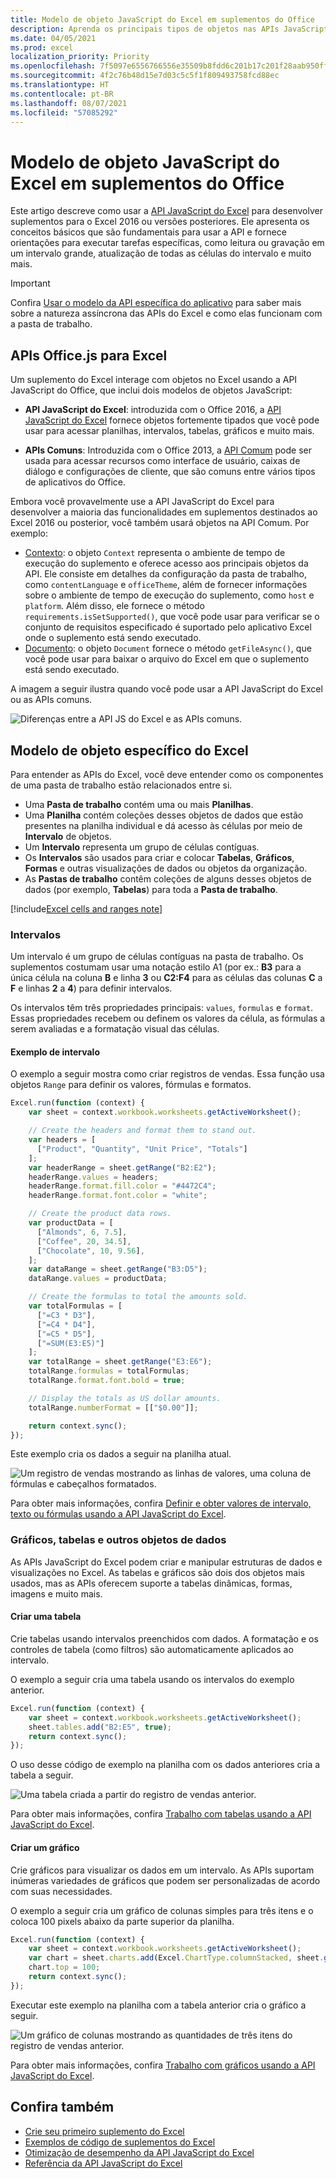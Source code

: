 ```yaml
---
title: Modelo de objeto JavaScript do Excel em suplementos do Office
description: Aprenda os principais tipos de objetos nas APIs JavaScript do Excel e como usá-los para criar suplementos para o Excel.
ms.date: 04/05/2021
ms.prod: excel
localization_priority: Priority
ms.openlocfilehash: 7f5097e6556766556e35509b8fdd6c201b17c201f28aab950ff6493dcbf6056a
ms.sourcegitcommit: 4f2c76b48d15e7d03c5c5f1f809493758fcd88ec
ms.translationtype: HT
ms.contentlocale: pt-BR
ms.lasthandoff: 08/07/2021
ms.locfileid: "57085292"
---
```

# <a name="excel-javascript-object-model-in-office-add-ins"></a>Modelo de objeto JavaScript do Excel em suplementos do Office

Este artigo descreve como usar a [API JavaScript do Excel](../reference/overview/excel-add-ins-reference-overview.md) para desenvolver suplementos para o Excel 2016 ou versões posteriores. Ele apresenta os conceitos básicos que são fundamentais para usar a API e fornece orientações para executar tarefas específicas, como leitura ou gravação em um intervalo grande, atualização de todas as células do intervalo e muito mais.

> [!IMPORTANT]
> Confira [Usar o modelo da API específica do aplicativo](../develop/application-specific-api-model.md) para saber mais sobre a natureza assíncrona das APIs do Excel e como elas funcionam com a pasta de trabalho.  

## <a name="officejs-apis-for-excel"></a>APIs Office.js para Excel

Um suplemento do Excel interage com objetos no Excel usando a API JavaScript do Office, que inclui dois modelos de objetos JavaScript:

* **API JavaScript do Excel**: introduzida com o Office 2016, a [API JavaScript do Excel](../reference/overview/excel-add-ins-reference-overview.md) fornece objetos fortemente tipados que você pode usar para acessar planilhas, intervalos, tabelas, gráficos e muito mais.

* **APIs Comuns**: Introduzida com o Office 2013, a [API Comum](/javascript/api/office) pode ser usada para acessar recursos como interface de usuário, caixas de diálogo e configurações de cliente, que são comuns entre vários tipos de aplicativos do Office.

Embora você provavelmente use a API JavaScript do Excel para desenvolver a maioria das funcionalidades em suplementos destinados ao Excel 2016 ou posterior, você também usará objetos na API Comum. Por exemplo:

* [Contexto](/javascript/api/office/office.context): o objeto `Context` representa o ambiente de tempo de execução do suplemento e oferece acesso aos principais objetos da API. Ele consiste em detalhes da configuração da pasta de trabalho, como `contentLanguage` e `officeTheme`, além de fornecer informações sobre o ambiente de tempo de execução do suplemento, como `host` e `platform`. Além disso, ele fornece o método `requirements.isSetSupported()`, que você pode usar para verificar se o conjunto de requisitos especificado é suportado pelo aplicativo Excel onde o suplemento está sendo executado.
* [Documento](/javascript/api/office/office.document): o objeto `Document` fornece o método `getFileAsync()`, que você pode usar para baixar o arquivo do Excel em que o suplemento está sendo executado.

A imagem a seguir ilustra quando você pode usar a API JavaScript do Excel ou as APIs comuns.

![Diferenças entre a API JS do Excel e as APIs comuns.](../images/excel-js-api-common-api.png)

## <a name="excel-specific-object-model"></a>Modelo de objeto específico do Excel

Para entender as APIs do Excel, você deve entender como os componentes de uma pasta de trabalho estão relacionados entre si.

* Uma **Pasta de trabalho** contém uma ou mais **Planilhas**.
* Uma **Planilha** contém coleções desses objetos de dados que estão presentes na planilha individual e dá acesso às células por meio de **Intervalo** de objetos.
* Um **Intervalo** representa um grupo de células contíguas.
* Os **Intervalos** são usados para criar e colocar **Tabelas**, **Gráficos**, **Formas** e outras visualizações de dados ou objetos da organização.
* As **Pastas de trabalho** contêm coleções de alguns desses objetos de dados (por exemplo, **Tabelas**) para toda a **Pasta de trabalho**.

[!include[Excel cells and ranges note](../includes/note-excel-cells-and-ranges.md)]

### <a name="ranges"></a>Intervalos

Um intervalo é um grupo de células contíguas na pasta de trabalho. Os suplementos costumam usar uma notação estilo A1 (por ex.: **B3** para a única célula na coluna **B** e linha **3** ou **C2:F4** para as células das colunas **C** a **F** e linhas **2** a **4**) para definir intervalos.

Os intervalos têm três propriedades principais: `values`, `formulas` e `format`. Essas propriedades recebem ou definem os valores da célula, as fórmulas a serem avaliadas e a formatação visual das células.

#### <a name="range-sample"></a>Exemplo de intervalo

O exemplo a seguir mostra como criar registros de vendas. Essa função usa objetos `Range` para definir os valores, fórmulas e formatos.

```js
Excel.run(function (context) {
    var sheet = context.workbook.worksheets.getActiveWorksheet();

    // Create the headers and format them to stand out.
    var headers = [
      ["Product", "Quantity", "Unit Price", "Totals"]
    ];
    var headerRange = sheet.getRange("B2:E2");
    headerRange.values = headers;
    headerRange.format.fill.color = "#4472C4";
    headerRange.format.font.color = "white";

    // Create the product data rows.
    var productData = [
      ["Almonds", 6, 7.5],
      ["Coffee", 20, 34.5],
      ["Chocolate", 10, 9.56],
    ];
    var dataRange = sheet.getRange("B3:D5");
    dataRange.values = productData;

    // Create the formulas to total the amounts sold.
    var totalFormulas = [
      ["=C3 * D3"],
      ["=C4 * D4"],
      ["=C5 * D5"],
      ["=SUM(E3:E5)"]
    ];
    var totalRange = sheet.getRange("E3:E6");
    totalRange.formulas = totalFormulas;
    totalRange.format.font.bold = true;

    // Display the totals as US dollar amounts.
    totalRange.numberFormat = [["$0.00"]];

    return context.sync();
});
```

Este exemplo cria os dados a seguir na planilha atual.

![Um registro de vendas mostrando as linhas de valores, uma coluna de fórmulas e cabeçalhos formatados.](../images/excel-overview-range-sample.png)

Para obter mais informações, confira [Definir e obter valores de intervalo, texto ou fórmulas usando a API JavaScript do Excel](excel-add-ins-ranges-set-get-values.md).

### <a name="charts-tables-and-other-data-objects"></a>Gráficos, tabelas e outros objetos de dados

As APIs JavaScript do Excel podem criar e manipular estruturas de dados e visualizações no Excel. As tabelas e gráficos são dois dos objetos mais usados, mas as APIs oferecem suporte a tabelas dinâmicas, formas, imagens e muito mais.

#### <a name="creating-a-table"></a>Criar uma tabela

Crie tabelas usando intervalos preenchidos com dados. A formatação e os controles de tabela (como filtros) são automaticamente aplicados ao intervalo.

O exemplo a seguir cria uma tabela usando os intervalos do exemplo anterior.

```js
Excel.run(function (context) {
    var sheet = context.workbook.worksheets.getActiveWorksheet();
    sheet.tables.add("B2:E5", true);
    return context.sync();
});
```

O uso desse código de exemplo na planilha com os dados anteriores cria a tabela a seguir.

![Uma tabela criada a partir do registro de vendas anterior.](../images/excel-overview-table-sample.png)

Para obter mais informações, confira [Trabalho com tabelas usando a API JavaScript do Excel](excel-add-ins-tables.md).

#### <a name="creating-a-chart"></a>Criar um gráfico

Crie gráficos para visualizar os dados em um intervalo. As APIs suportam inúmeras variedades de gráficos que podem ser personalizadas de acordo com suas necessidades.

O exemplo a seguir cria um gráfico de colunas simples para três itens e o coloca 100 pixels abaixo da parte superior da planilha.

```js
Excel.run(function (context) {
    var sheet = context.workbook.worksheets.getActiveWorksheet();
    var chart = sheet.charts.add(Excel.ChartType.columnStacked, sheet.getRange("B3:C5"));
    chart.top = 100;
    return context.sync();
});
```

Executar este exemplo na planilha com a tabela anterior cria o gráfico a seguir.

![Um gráfico de colunas mostrando as quantidades de três itens do registro de vendas anterior.](../images/excel-overview-chart-sample.png)

Para obter mais informações, confira [Trabalho com gráficos usando a API JavaScript do Excel](excel-add-ins-charts.md).

## <a name="see-also"></a>Confira também

* [Crie seu primeiro suplemento do Excel](../quickstarts/excel-quickstart-jquery.md)
* [Exemplos de código de suplementos do Excel](https://developer.microsoft.com/office/gallery/?filterBy=Samples,Excel)
* [Otimização de desempenho da API JavaScript do Excel](../excel/performance.md)
* [Referência da API JavaScript do Excel](../reference/overview/excel-add-ins-reference-overview.md)
